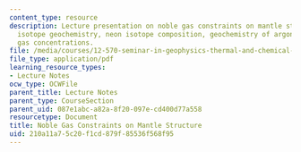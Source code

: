 ```yaml
---
content_type: resource
description: Lecture presentation on noble gas constraints on mantle structure, helium
  isotope geochemistry, neon isotope composition, geochemistry of argon, and noble
  gas concentrations.
file: /media/courses/12-570-seminar-in-geophysics-thermal-and-chemical-evolution-of-the-earth-spring-2005/210a11a75c20f1cd879f85536f568f95_noblegas_lect.pdf
file_type: application/pdf
learning_resource_types:
- Lecture Notes
ocw_type: OCWFile
parent_title: Lecture Notes
parent_type: CourseSection
parent_uid: 087e1abc-a82a-8f20-097e-cd400d77a558
resourcetype: Document
title: Noble Gas Constraints on Mantle Structure
uid: 210a11a7-5c20-f1cd-879f-85536f568f95
---
```

